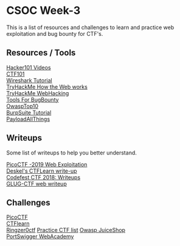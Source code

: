 # CSOC Week-3
This is a list of resources and challenges to learn and practice web exploitation and bug bounty for CTF's.
## Resources / Tools
[Hacker101 Videos](https://www.hacker101.com/videos)\
[CTF101](https://ctf101.org/web-exploitation/overview/)\
[Wireshark Tutorial](https://www.youtube.com/watch?v=TkCSr30UojM)\
[TryHackMe How the Web works](https://tryhackme.com/module/how-the-web-works)\
[TryHackMe WebHacking](https://tryhackme.com/module/web-hacking-1)\
[Tools For BugBounty](https://www.hacker101.com/resources)\
[OwaspTop10](https://tryhackme.com/room/owasptop10)\
[BurpSuite Tutorial](https://www.youtube.com/watch?v=G3hpAeoZ4ek)\
[PayloadAllThings](https://github.com/swisskyrepo/PayloadsAllTheThings)
## Writeups
Some list of writeups to help you better understand.

[PicoCTF -2019 Web Exploitation](https://github.com/kevinjycui/picoCTF-2019-writeup/tree/master/Web%20Exploitation)\
[Deskel's CTFLearn write-up](https://deskel.github.io/posts/ctflearn/web-medium)\
[Codefest CTF 2018: Writeups](https://johnhammond010.medium.com/codefest-ctf-2018-writeups-f45dafebb8c2)\
[GLUG-CTF web writeup](https://medium.com/@Mr_R0w07/glug-ctf-web-writeup-490c8448d484)
## Challenges
[PicoCTF](https://play.picoctf.org/practice?category=1&page=1)\
[CTFlearn](https://ctflearn.com/challenge/1/browse)\
[Ringzer0ctf](https://ringzer0ctf.com/challenges)
[Practice CTF list](https://fareedfauzi.gitbook.io/practice-ctf-list/web-exploitation)
[Owasp JuiceShop](https://tryhackme.com/room/owaspjuiceshop)\
[PortSwigger WebAcademy](https://portswigger.net/web-security)
